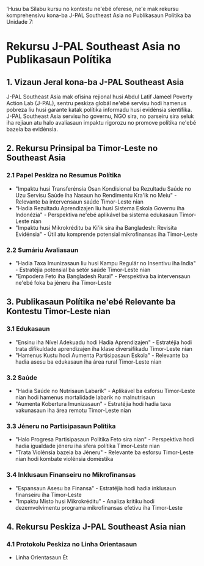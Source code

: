 'Husu ba Silabu kursu no kontestu ne'ebé oferese, ne'e mak rekursu komprehensivu kona-ba J-PAL Southeast Asia no Publikasaun Polítika ba Unidade 7:

# Rekursu J-PAL Southeast Asia no Publikasaun Polítika

## 1. Vizaun Jeral kona-ba J-PAL Southeast Asia

J-PAL Southeast Asia mak ofisina rejional husi Abdul Latif Jameel Poverty Action Lab (J-PAL), sentru peskiza globál ne'ebé servisu hodi hamenus pobreza liu husi garante katak polítika informadu husi evidénsia sientífika. J-PAL Southeast Asia servisu ho governu, NGO sira, no parseiru sira seluk iha rejiaun atu halo avaliasaun impaktu rigorozu no promove polítika ne'ebé bazeia ba evidénsia.

## 2. Rekursu Prinsipal ba Timor-Leste no Southeast Asia

### 2.1 Papel Peskiza no Resumus Polítika

- "Impaktu husi Transferénsia Osan Kondisional ba Rezultadu Saúde no Uzu Servisu Saúde iha Nasaun ho Rendimentu Kra'ik no Meiu" - Relevante ba intervensaun saúde Timor-Leste nian
- "Hadia Rezultadu Aprendizajen liu husi Sistema Eskola Governu iha Indonézia" - Perspektiva ne'ebé aplikável ba sistema edukasaun Timor-Leste nian
- "Impaktu husi Mikrokréditu ba Ki'ik sira iha Bangladesh: Revisita Evidénsia" - Útil atu komprende potensial mikrofinansas iha Timor-Leste

### 2.2 Sumáriu Avaliasaun

- "Hadia Taxa Imunizasaun liu husi Kampu Regulár no Insentivu iha India" - Estratéjia potensial ba setór saúde Timor-Leste nian
- "Empodera Feto iha Bangladesh Rural" - Perspektiva ba intervensaun ne'ebé foka ba jéneru iha Timor-Leste

## 3. Publikasaun Polítika ne'ebé Relevante ba Kontestu Timor-Leste nian

### 3.1 Edukasaun

- "Ensinu iha Nível Adekuadu hodi Hadia Aprendizajen" - Estratéjia hodi trata difikuldade aprendizajen iha klase diversifikadu Timor-Leste nian
- "Hamenus Kustu hodi Aumenta Partisipasaun Eskola" - Relevante ba hadia asesu ba edukasaun iha área rural Timor-Leste nian

### 3.2 Saúde

- "Hadia Saúde no Nutrisaun Labarik" - Aplikável ba esforsu Timor-Leste nian hodi hamenus mortalidade labarik no malnutrisaun
- "Aumenta Kobertura Imunizasaun" - Estratéjia hodi hadia taxa vakunasaun iha área remotu Timor-Leste nian

### 3.3 Jéneru no Partisipasaun Polítika

- "Halo Progresa Partisipasaun Polítika Feto sira nian" - Perspektiva hodi hadia igualdade jéneru iha sfera polítika Timor-Leste nian
- "Trata Violénsia bazeia ba Jéneru" - Relevante ba esforsu Timor-Leste nian hodi kombate violénsia doméstika

### 3.4 Inklusaun Finanseiru no Mikrofinansas

- "Espansaun Asesu ba Finansa" - Estratéjia hodi hadia inklusaun finanseiru iha Timor-Leste
- "Impaktu Misto husi Mikrokréditu" - Analiza kritiku hodi dezemvolvimentu programa mikrofinansas efetivu iha Timor-Leste

## 4. Rekursu Peskiza J-PAL Southeast Asia nian

### 4.1 Protokolu Peskiza no Linha Orientasaun

- Linha Orientasaun Ét